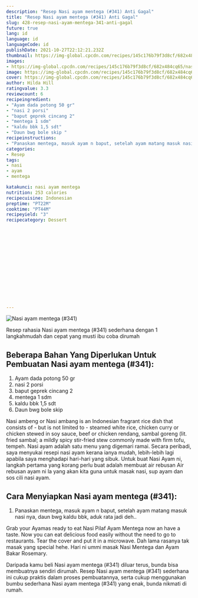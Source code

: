 ```yaml
---
description: "Resep Nasi ayam mentega (#341) Anti Gagal"
title: "Resep Nasi ayam mentega (#341) Anti Gagal"
slug: 428-resep-nasi-ayam-mentega-341-anti-gagal
future: true
lang: id
language: id
languageCode: id
publishDate: 2021-10-27T22:12:21.232Z 
thumbnail: https://img-global.cpcdn.com/recipes/145c176b79f3d8cf/682x484cq65/nasi-ayam-mentega-341-foto-resep-utama.png
images:
- https://img-global.cpcdn.com/recipes/145c176b79f3d8cf/682x484cq65/nasi-ayam-mentega-341-foto-resep-utama.png
image: https://img-global.cpcdn.com/recipes/145c176b79f3d8cf/682x484cq65/nasi-ayam-mentega-341-foto-resep-utama.png
cover: https://img-global.cpcdn.com/recipes/145c176b79f3d8cf/682x484cq65/nasi-ayam-mentega-341-foto-resep-utama.png
author: Hilda Hill
ratingvalue: 3.3
reviewcount: 6
recipeingredient:
- "Ayam dada potong 50 gr"
- "nasi 2 porsi"
- "baput geprek cincang 2"
- "mentega 1 sdm"
- "kaldu bbk 1,5 sdt"
- "Daun bwg bole skip "
recipeinstructions:
- "Panaskan mentega, masuk ayam n baput, setelah ayam matang masuk nasi nya, daun bwg kaldu bbk, aduk rata jadi deh.."
categories:
- Resep
tags:
- nasi
- ayam
- mentega

katakunci: nasi ayam mentega 
nutrition: 253 calories
recipecuisine: Indonesian
preptime: "PT22M"
cooktime: "PT44M"
recipeyield: "3"
recipecategory: Dessert


     
    
    
    
    
    
    
    
    
    
    
      
    
---
```



![Nasi ayam mentega (#341)](https://img-global.cpcdn.com/recipes/145c176b79f3d8cf/682x484cq65/nasi-ayam-mentega-341-foto-resep-utama.png)

Resep rahasia Nasi ayam mentega (#341)  sederhana dengan 1 langkahmudah dan cepat yang musti ibu coba dirumah

<!--inarticleads1-->

## Beberapa Bahan Yang Diperlukan Untuk Pembuatan Nasi ayam mentega (#341):

1. Ayam dada potong 50 gr
1. nasi 2 porsi
1. baput geprek cincang 2
1. mentega 1 sdm
1. kaldu bbk 1,5 sdt
1. Daun bwg bole skip 

Nasi ambeng or Nasi ambang is an Indonesian fragrant rice dish that consists of - but is not limited to - steamed white rice, chicken curry or chicken stewed in soy sauce, beef or chicken rendang, sambal goreng (lit. fried sambal; a mildly spicy stir-fried stew commonly made with firm tofu, tempeh. Nasi ayam adalah satu menu yang digemari ramai. Secara peribadi, saya menyukai resepi nasi ayam kerana ianya mudah, lebih-lebih lagi apabila saya menghadapi hari-hari yang sibuk. Untuk buat Nasi Ayam ni, langkah pertama yang korang perlu buat adalah membuat air rebusan Air rebusan ayam ni la yang akan kita guna untuk masak nasi, sup ayam dan sos cili nasi ayam. 

<!--inarticleads2-->

## Cara Menyiapkan Nasi ayam mentega (#341):

1. Panaskan mentega, masuk ayam n baput, setelah ayam matang masuk nasi nya, daun bwg kaldu bbk, aduk rata jadi deh..


Grab your Ayamas ready to eat Nasi Pilaf Ayam Mentega now an have a taste. Now you can eat delicious food easily without the need to go to restaurants. Tear the cover and put it in a microwave. Dah lama rasanya tak masak yang special hehe. Hari ni ummi masak Nasi Mentega dan Ayam Bakar Rosemary. 

Daripada kamu beli  Nasi ayam mentega (#341)  diluar terus, bunda  bisa membuatnya sendiri dirumah. Resep  Nasi ayam mentega (#341)  sederhana ini cukup praktis dalam proses pembuatannya, serta cukup menggunakan bumbu sederhana  Nasi ayam mentega (#341)  yang enak, bunda nikmati di rumah.
